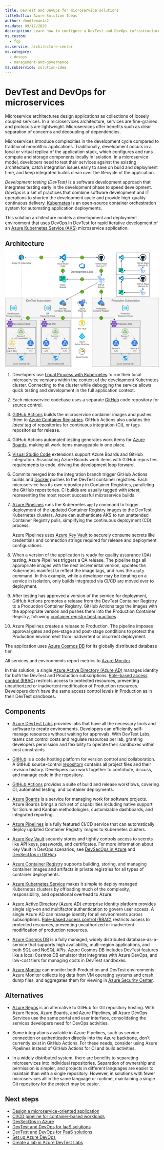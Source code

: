 ```yaml
---
title: DevTest and DevOps for microservice solutions
titleSuffix: Azure Solution Ideas
author: doodlemania2
ms.date: 09/17/2020
description: Learn how to configure a DevTest and DevOps infrastructure for development, testing, and deploying microservice-based software.
ms.custom:
  - fcp
ms.service: architecture-center
ms.category:
  - devops
  - management-and-governance
ms.subservice: solution-idea
---
```


# DevTest and DevOps for microservices

Microservice architectures design applications as collections of loosely coupled services. In a microservices architecture, services are fine-grained and protocols are lightweight. Microservices offer benefits such as clear separation of concerns and decoupling of dependencies.

Microservices introduce complexities in the development cycle compared to traditional monolithic applications. Traditionally, development occurs in a local or virtual replica of the application stack, which configures and runs compute and storage components locally in isolation. In a microservice model, developers need to test their services against the existing architecture, catch integration issues early to save on build and deployment time, and keep integrated builds clean over the lifecycle of the application.

*Development testing (DevTest)* is a software development approach that integrates testing early in the development phase to speed development. *DevOps* is a set of practices that combine software development and IT operations to shorten the development cycle and provide high-quality continuous delivery. [Kubernetes](https://kubernetes.io/) is an open-source container orchestration system for automating application deployments.

This solution architecture models a development and deployment environment that uses DevOps in DevTest for rapid iterative development of an [Azure Kubernetes Service (AKS)](https://azure.microsoft.com/services/kubernetes-service/) microservice application. 

## Architecture

![Diagram showing the configuration of DevTest and DevOps for a microservice application.](../media/dev-test-microservice.png)

1. Developers use [Local Process with Kubernetes](/visualstudio/containers/overview-local-process-kubernetes) to run their local microservice versions within the context of the development Kubernetes cluster. Connecting to the cluster while debugging the service allows quick testing and development in the full application context.
   
2. Each microservice codebase uses a separate [GitHub](https://azure.microsoft.com/en-us/products/github) code repository for source control.
   
3. [GitHub Actions](https://docs.github.com/en/actions/creating-actions/creating-a-docker-container-action) builds the microservice container images and pushes them to [Azure Container Registries](/azure/container-registry/container-registry-intro). GitHub Actions also updates the *latest* tag of repositories for continuous integration (CI), or tags repositories for release.
   
4. GitHub Actions automated testing generates work items for [Azure Boards](https://github.com/marketplace/azure-boards), making all work items manageable in one place.
   
5. [Visual Studio Code](https://code.visualstudio.com/) extensions support Azure Boards and GitHub integration. Associating Azure Boards work items with GitHub repos ties requirements to code, driving the development loop forward.
   
6. Commits merged into the integration branch trigger GitHub Actions builds and [Docker](https://www.docker.com/) pushes to the DevTest container registries. Each microservice has its own repository in Container Registries, paralleling the GitHub repositories. CI builds are usually tagged with *latest*, representing the most recent successful microservice builds.
   
7. [Azure Pipelines](/azure/devops/pipelines/ecosystems/kubernetes/aks-template) runs the Kubernetes `apply` command to trigger deployment of the updated Container Registry images to the DevTest Kubernetes clusters. Azure can authenticate AKS to run unattended Container Registry pulls, simplifying the continuous deployment (CD) process.
   
   Azure Pipelines uses [Azure Key Vault](/azure/devops/pipelines/release/azure-key-vault) to securely consume secrets like credentials and connection strings required for release and deployment configurations.
   
8. When a version of the application is ready for quality assurance (QA) testing, Azure Pipelines triggers a QA release. The pipeline tags all appropriate images with the next incremental version, updates the Kubernetes manifest to reflect the image tags, and runs the `apply` command. In this example, while a developer may be iterating on a service in isolation, only builds integrated via CI/CD are moved over to deployment.
   
9. After testing has approved a version of the service for deployment, GitHub Actions promotes a release from the DevTest Container Registry to a Production Container Registry. GitHub Actions tags the images with the appropriate version and pushes them into the Production Container Registry, following [container registry best practices](/azure/container-registry/container-registry-best-practices).
   
10. Azure Pipelines creates a release to Production. The pipeline imposes approval gates and pre-stage and post-stage conditions to protect the Production environment from inadvertent or incorrect deployment.

The application uses [Azure Cosmos DB](https://azure.microsoft.com/services/cosmos-db/) for its globally distributed database tier.

All services and environments report metrics to [Azure Monitor](/azure/devtest-labs/security-baseline).

In this solution, a single [Azure Active Directory (Azure AD)](https://azure.microsoft.com/services/active-directory/) manages identity for both the DevTest and Production subscriptions. [Role-based access control (RBAC)](/azure/role-based-access-control/overview) restricts access to protected resources, preventing unauthorized or inadvertent modification of Production resources. Developers don't have the same access control levels in Production as in their DevTest sandboxes.

## Components

- [Azure DevTest Labs](https://azure.microsoft.com/services/devtest-lab/) provides labs that have all the necessary tools and software to create environments. Developers can efficiently self-manage resources without waiting for approvals. With DevTest Labs, teams can control costs and regulate resources per lab, granting developers permission and flexibility to operate their sandboxes within cost constraints.
  
- [GitHub](https://docs.github.com/github/creating-cloning-and-archiving-repositories/about-repositories) is a code hosting platform for version control and collaboration. A GitHub source-control [repository](https://docs.github.com/github/creating-cloning-and-archiving-repositories/about-repositories) contains all project files and their revision history. Developers can work together to contribute, discuss, and manage code in the repository.
  
- [GitHub Actions](https://github.com/features/actions) provides a suite of build and release workflows, covering CI, automated testing, and container deployments.
  
- [Azure Boards](https://azure.microsoft.com/services/devops/boards/) is a service for managing work for software projects. Azure Boards brings a rich set of capabilities including native support for Scrum and Kanban methodologies, customizable dashboards, and integrated reporting.
  
- [Azure Pipelines](https://azure.microsoft.com/services/devops/pipelines/) is a fully featured CI/CD service that can automatically deploy updated Container Registry images to Kubernetes clusters.
  
- [Azure Key Vault](/azure/key-vault/general/basic-concepts) securely stores and tightly controls access to secrets like API keys, passwords, and certificates. For more information about Key Vault in DevOps scenarios, see [DevSecOps in Azure](devsecops-in-azure.md) and [DevSecOps in GitHub](devsecops-in-github.md).
  
- [Azure Container Registry](/azure/container-registry/) supports building, storing, and managing container images and artifacts in private registries for all types of container deployments.
  
- [Azure Kubernetes Service](/azure/aks/intro-kubernetes) makes it simple to deploy managed Kubernetes clusters by offloading much of the complexity, responsibility, and operational overhead to Azure.
  
- [Azure Active Directory (Azure AD)](/azure/active-directory/fundamentals/active-directory-whatis) enterprise identity platform provides single sign-on and multifactor authentication to govern user access. A single Azure AD can manage identity for all environments across subscriptions. [Role-based access control (RBAC)](/azure/role-based-access-control/overview) restricts access to protected resources, preventing unauthorized or inadvertent modification of production resources.
  
- [Azure Cosmos DB](/azure/cosmos-db/optimize-dev-test) is a fully managed, widely distributed database-as-a-service that supports high availability, multi-region applications, and both SQL and NoSQL APIs. Azure Cosmos DB includes DevTest features like a local Cosmos DB emulator that integrates with Azure DevOps, and low-cost tiers for managing costs in DevTest sandboxes.
  
- [Azure Monitor](/azure/devtest-labs/security-baseline) can monitor both Production and DevTest environments. Azure Monitor collects log data from VM operating systems and crash dump files, and aggregates them for viewing in [Azure Security Center](/azure/security-center/security-center-enable-data-collection).

## Alternatives
- [Azure Repos](https://azure.microsoft.com/services/devops/repos/) is an alternative to GitHub for Git repository hosting. With Azure Repos, Azure Boards, and Azure Pipelines, all Azure DevOps Services use the same portal and user interface, consolidating the services developers need for DevOps activities.
  
- Some integrations available in Azure Pipelines, such as service connection or authentication directly into the Azure backbone, don't currently exist in GitHub Actions. For these needs, consider using Azure Pipelines instead of GitHub Actions for CI and build activities.
  
- In a widely distributed system, there are benefits to separating microservices into individual repositories. Separation of ownership and permission is simpler, and projects in different languages are easier to maintain than with a single repository. However, in solutions with fewer microservices all in the same language or runtime, maintaining a single Git repository for the project may be easier.

## Next steps
- [Design a microservice-oriented application](/dotnet/architecture/microservices/multi-container-microservice-net-applications/microservice-application-design)
- [CI/CD pipeline for container-based workloads](../../example-scenario/apps/devops-with-aks.md)
- [DevSecOps in Azure](/azure/architecture/solution-ideas/articles/devsecops-in-azure)
- [DevTest and DevOps for IaaS solutions](dev-test-iaas.md)
- [DevTest and DevOps for PaaS solutions](dev-test-paas.md)
- [Set up Azure DevOps](/azure/devops/get-started/)
- [Create a lab in Azure DevTest Labs](/azure/lab-services/tutorial-create-custom-lab)
